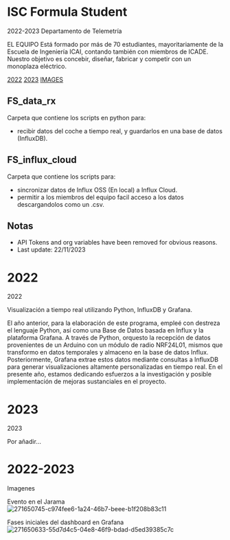 # ISC Formula Student
2022-2023 Departamento de Telemetría

EL EQUIPO Está formado por más de 70 estudiantes, mayoritariamente de la Escuela de Ingeniería ICAI, contando también con miembros de ICADE. Nuestro objetivo es concebir, diseñar, fabricar y competir con un monoplaza eléctrico.


[2022](#section-1)
[2023](#section-2)
[IMAGES](#section-3)





## FS_data_rx
  Carpeta que contiene los scripts en python para:
  - recibir datos del coche a tiempo real, y guardarlos en una base de datos (InfluxDB).

## FS_influx_cloud
  Carpeta que contiene los scripts para:
  - sincronizar datos de Influx OSS (En local) a Influx Cloud.
  - permitir a los miembros del equipo facil acceso a los datos descargandolos como un .csv.




## Notas
- API Tokens and org variables have been removed for obvious reasons.
- Last update: 22/11/2023


# 2022
<a name="section-1"></a> 2022

Visualización a tiempo real utilizando Python, InfluxDB y Grafana.

El año anterior, para la elaboración de este programa, empleé con destreza el lenguaje Python, así como una Base de Datos basada en Influx y la plataforma Grafana. A través de Python, orquesto la recepción de datos provenientes de un Arduino con un módulo de radio NRF24L01, mismos que transformo en datos temporales y almaceno en la base de datos Influx. Posteriormente, Grafana extrae estos datos mediante consultas a InfluxDB para generar visualizaciones altamente personalizadas en tiempo real. En el presente año, estamos dedicando esfuerzos a la investigación y posible implementación de mejoras sustanciales en el proyecto.


# 2023
<a name="section-2"></a> 2023

Por añadir...


# 2022-2023
<a name="section-3"></a> Imagenes

Evento en el Jarama
![271650745-c974fee6-1a24-46b7-beee-b1f208b83c11](https://github.com/fadriqueat/ISC_FS/assets/74105814/6e8e3fcd-6bb5-4860-a9fb-a42f81c8a625)

Fases iniciales del dashboard en Grafana
![271650633-55d7d4c5-04e8-46f9-bdad-d5ed39385c7c](https://github.com/fadriqueat/ISC_FS/assets/74105814/6ee0268f-58a7-4340-b217-8717ff4f6926)
